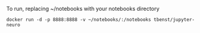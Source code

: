 To run, replacing ~/notebooks with your notebooks directory

```
docker run -d -p 8888:8888 -v ~/notebooks/:/notebooks tbenst/jupyter-neuro
```